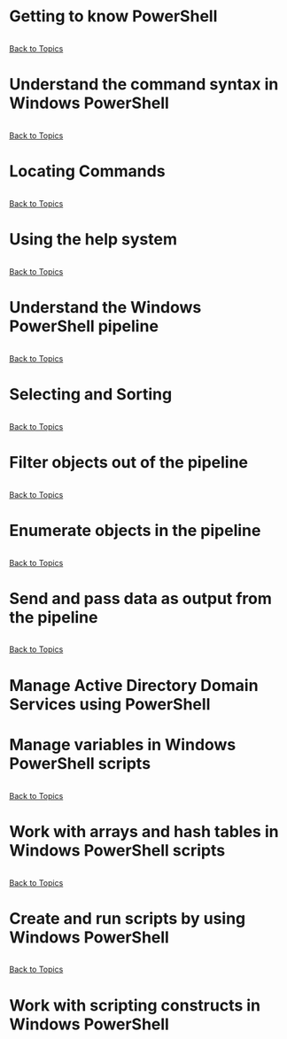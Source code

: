 # Getting to know PowerShell

```PowerShell

```

[Back to Topics](LearningPath.md)

# Understand the command syntax in Windows PowerShell

```PowerShell

```

[Back to Topics](LearningPath.md)

# Locating Commands

```PowerShell

```

[Back to Topics](LearningPath.md)

# Using the help system

```PowerShell

```

[Back to Topics](LearningPath.md)

# Understand the Windows PowerShell pipeline

```PowerShell

```

[Back to Topics](LearningPath.md)

# Selecting and Sorting

```PowerShell

```

[Back to Topics](LearningPath.md)

# Filter objects out of the pipeline

```PowerShell

```

[Back to Topics](LearningPath.md)

# Enumerate objects in the pipeline

```PowerShell

```

[Back to Topics](LearningPath.md)

# Send and pass data as output from the pipeline

```PowerShell

```

[Back to Topics](LearningPath.md)

# Manage Active Directory Domain Services using PowerShell

# Manage variables in Windows PowerShell scripts

```PowerShell

```

[Back to Topics](LearningPath.md)

# Work with arrays and hash tables in Windows PowerShell scripts

```PowerShell

```

[Back to Topics](LearningPath.md)

# Create and run scripts by using Windows PowerShell

```PowerShell

```

[Back to Topics](LearningPath.md)

# Work with scripting constructs in Windows PowerShell

```PowerShell

```

